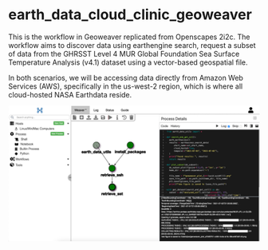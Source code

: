 # earth_data_cloud_clinic_geoweaver

This is the workflow in Geoweaver replicated from Openscapes 2i2c. The workflow aims to discover data using earthengine search, request a subset of data from the GHRSST Level 4 MUR Global Foundation Sea Surface Temperature Analysis (v4.1) dataset using a vector-based geospatial file.

In both scenarios, we will be accessing data directly from Amazon Web Services (AWS), specifically in the us-west-2 region, which is where all cloud-hosted NASA Earthdata reside. 

![Alt text](<geoweaver_screenshot.png>)
